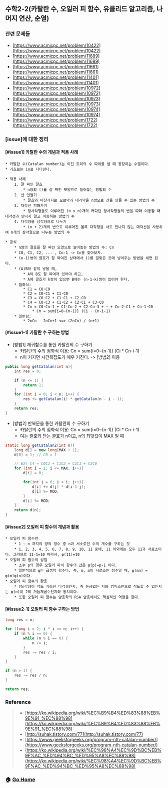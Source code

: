 ## 수학2-2(카탈란 수, 오일러 피 함수, 유클리드 알고리즘, 나머지 연산, 순열)

### 관련 문제들
* [https://www.acmicpc.net/problem/10422](https://www.acmicpc.net/problem/10422)
* [https://www.acmicpc.net/problem/11689](https://www.acmicpc.net/problem/11689)
* [https://www.acmicpc.net/problem/11661](https://www.acmicpc.net/problem/11661)
* [https://www.acmicpc.net/problem/11401](https://www.acmicpc.net/problem/11401)
* [https://www.acmicpc.net/problem/10972](https://www.acmicpc.net/problem/10972)
* [https://www.acmicpc.net/problem/10973](https://www.acmicpc.net/problem/10973)
* [https://www.acmicpc.net/problem/10974](https://www.acmicpc.net/problem/10974)
* [https://www.acmicpc.net/problem/1722](https://www.acmicpc.net/problem/1722)


### [issue]에 대한 정리
#### [#issue1] 카탈란 수의 개념과 적용 사례
    * 카탈란 수(Catalan number)는 이진 트리의 수 따위를 셀 때 등장하는 수열이다.
    * 기호로는 Cn로 나타낸다.
    
    * 적용 사례
        1. 잘 짜인 괄호
            * n쌍의 ()를 잘 짜인 모양으로 늘어놓는 방법의 수
        2. 산 만들기 
            * 괄호와 마찬가지로 오르막과 내리막을 n쌍으로 산을 만들 수 있는 방법의 수
        3. 대각선 피해가기
            * 정사각형들로 이루어진 (n x n)개의 커다란 정사각형들의 변을 따라 이동할 때 대각선과 만나지 않고 이동하는 방법의 수
        4. 다각형을 삼각형으로 나누기
            * (n + 2)개의 변으로 이루어진 볼록 다각형을 서로 만나지 않는 대각선을 사용하여 n개의 삼각형으로 나누는 방법의 수
            
    * 공식
        * n쌍의 괄호를 잘 짜인 모양으로 늘어놓는 방법의 수: Cn
        * C0, C1, C2, ... , Cn-1 -> Cn을 찾아보자.
        * (n-1)쌍의 괄호가 잘 짜여진 상태에서 ()를 알맞은 곳에 넣어주는 방법을 세면 된다.
        * (A)B와 같이 넣을 때, 
            * A와 B도 잘 짜여져 있어야 하고,
            * A에 괄호가 k쌍이 있으면 B에는 (n-1-k)쌍이 있어야 한다.
        * 점화식:
            * C1 = C0⋅C0
            * C2 = C0⋅C1 + C1⋅C0
            * C3 = C0⋅C2 + C1⋅C1 + C2⋅C0 
            * C4 = C0⋅C3 + C1⋅C2 + C2⋅C1 + C3⋅C0
            * Cn = C0⋅Cn−1 + C1⋅Cn−2 + C2⋅Cn−3 + ⋯ + Cn−2⋅C1 + Cn−1⋅C0
                * Cn = sum{i=0~(n-1)} (Ci ⋅ Cn-i-1)
        * 일반항: 
            * 2nCn - 2nCn+1 <=> (2nCn) / (n+1) 
           

#### [#issue1-1] 카탈란 수 구하는 방법
* [방법1] 재귀함수를 통한 카탈란의 수 구하기
    * 카탈란의 수의 점화식 이용: Cn = sum{i=0~(n-1)} (Ci * Cn-i-1)
    * n이 커지면 시간복잡도가 매우 커진다. -> [방법2] 이용
~~~java
public long getCatalan(int n){
    int res = 0;

    if (n <= 1) {
        return 1;
    }
    for (int i = 0; i < n; i++) {
        res += getCatalan(i) * getCatalan(n - i - 1);
    }
    return res;
}
~~~
* [방법2] 반복문을 통한 카탈란의 수 구하기
    * 카탈란의 수의 점화식 이용: Cn = sum{i=0~(n-1)} (Ci * Cn-i-1)
    * 여는 괄호와 닫는 괄호가 n이고, n의 최댓값이 MAX 일 때
~~~java
static long getCatalan2(int n){
    long d[] = new long[MAX + 1];
    d[0] = 1; // C0 = 1

    // EX) C4 = C0C3 + C1C2 + C2C1 + C3C0
    for (int i = 1; i <= MAX; i++){
        d[i] = 0;

        for(int j = 0; j < i; j++){
            d[i] += d[j] * d[i-1-j];
            d[i] %= MOD;
        }
        d[i] %= MOD;
    }
    return d[n];
}
~~~

#### [#issue2] 오일러 피 함수의 개념과 활용
    * 오일러 피 함수란
        * 1 ~ n 까지의 양의 정수 중 n과 서소로인 수의 개수를 구하는 것
        * 1, 2, 3, 4, 5, 6, 7, 8, 9, 10, 11 중에, 11 이외에는 모두 11과 서로소이다. 그러므로 11-1=10 따라서, φ(11)=10
    * 오일러 피 함수의 성질
        * 소수 p의 경우 오일러 파이 함수의 값은 φ(p)=p-1 이다. 
        * 일반적으로 φ는 곱셈적 함수다. 즉, m, m이 서로소인 정수일 때, φ(mn) = φ(m)φ(n)이다.
    * 오일러 피 함수의 활용
        * 정n각형이 작도 가능한 다각형인지, 즉 눈금없는 자와 컴퍼스만으로 작도할 수 있는지는 φ(n)이 2의 거듭제곱수인지와 동치이다.
        * 또한 오일러 피 함수는 암호학의 RSA 암호에서도 핵심적인 역할을 한다.
          
#### [#issue2-1] 오일러 피 함수 구하는 방법
~~~java
long res = n;

for (long i = 2; i * i <= n; i++) {
    if (n % i == 0) {
        while (n % i == 0) {
            n /= i;
        }
        res -= res / i;
    }
}

if (n > 1) {
    res -= res / n;
}

return res;
~~~    


### Reference
> - [https://ko.wikipedia.org/wiki/%EC%B9%B4%ED%83%88%EB%9E%91_%EC%88%98](https://ko.wikipedia.org/wiki/%EC%B9%B4%ED%83%88%EB%9E%91_%EC%88%98)
> - [http://suhak.tistory.com/77](http://suhak.tistory.com/77)
> - [https://www.geeksforgeeks.org/program-nth-catalan-number/](https://www.geeksforgeeks.org/program-nth-catalan-number/)
> - [https://ko.wikipedia.org/wiki/%EC%98%A4%EC%9D%BC%EB%9F%AC_%ED%94%BC_%ED%95%A8%EC%88%98](https://ko.wikipedia.org/wiki/%EC%98%A4%EC%9D%BC%EB%9F%AC_%ED%94%BC_%ED%95%A8%EC%88%98)

### :house: [Go Home](https://github.com/Do-Hee/algorithm-study) 
